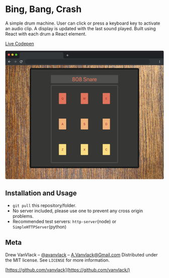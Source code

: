 # Bing, Bang, Crash

A simple drum machine. User can click or press a keyboard key to activate an audio clip. A display is updated with the last sound played. Built using React with each drum a React element.

[Live Codepen](https://codepen.io/VanVlack/pen/Vwpmzxy?editors=0110)

<p align="center">
  <img width="600" src="screenshot.png">
</p>

## Installation and Usage

- `git pull` this repository/folder.
- No server included, please use one to prevent any cross origin problems.
- Recommended test servers: `http-server`(node) or `SimpleHTTPServer`(python)

## Meta

Drew VanVlack – [@avanvlack](https://twitter.com/avanvlack) – A.Vanvlack@Gmail.com
Distributed under the MIT license. See `LICENSE` for more information.

[https://github.com/vanvlack](https://github.com/vanvlack/)
